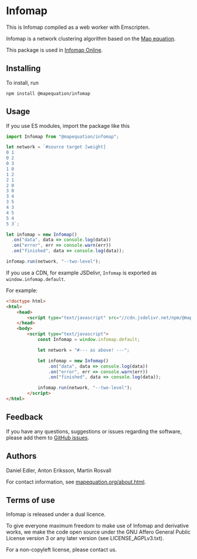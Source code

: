 # Infomap

This is Infomap compiled as a web worker with Emscripten.

Infomap is a network clustering algorithm based on the [Map equation](//www.mapequation.org/publications.html#Rosvall-Axelsson-Bergstrom-2009-Map-equation).

This package is used in [Infomap Online](//www.mapequation.org/infomap/).

## Installing

To install, run

``` shell
npm install @mapequation/infomap
```

## Usage
If you use ES modules, import the package like this

``` javascript
import Infomap from "@mapequation/infomap";

let network = `#source target [weight]
0 1
0 2
0 3
1 0
1 2
2 1
2 0
3 0
3 4
3 5
4 3
4 5
5 4
5 3`;

let infomap = new Infomap()
  .on("data", data => console.log(data))
  .on("error", err => console.warn(err))
  .on("finished", data => console.log(data));

infomap.run(network, "--two-level");
```

If you use a CDN, for example JSDelivr, `Infomap` is exported as `window.infomap.default`.

For example:

``` html
<!doctype html>
<html>
    <head>
        <script type="text/javascript" src="//cdn.jsdelivr.net/npm/@mapequation/infomap@latest/dist/index.min.js"></script>
    </head>
    <body>
        <script type="text/javascript">
            const Infomap = window.infomap.default;

            let network = "#--- as above! ---";

            let infomap = new Infomap()
                .on("data", data => console.log(data))
                .on("error", err => console.warn(err))
                .on("finished", data => console.log(data));

            infomap.run(network, "--two-level");
        </script>
</html>
```

## Feedback

If you have any questions, suggestions or issues regarding the software, please add them to [GitHub issues](//github.com/mapequation/infomap/issues).

## Authors

Daniel Edler, Anton Eriksson, Martin Rosvall

For contact information, see [mapequation.org/about.html](//www.mapequation.org/about.html).

## Terms of use

Infomap is released under a dual licence.

To give everyone maximum freedom to make use of Infomap and derivative works,
we make the code open source under the GNU Affero General Public License version 3
or any later version (see LICENSE_AGPLv3.txt).

For a non-copyleft license, please contact us.
